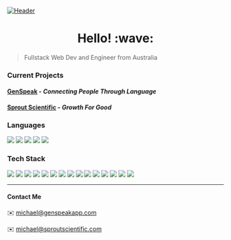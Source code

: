 [![Header](https://rayner-bucket.s3-ap-southeast-2.amazonaws.com/utils/github-banner.png "Header")](https://www.genspeakapp.com)
<h1 align="center"> Hello! :wave:</h1>

> Fullstack Web Dev and Engineer from Australia

### Current Projects
#### [GenSpeak](https://genspeakapp.com) - *Connecting People Through Language*
#### [Sprout Scientific](https://sproutscientific.com) - *Growth For Good*

### Languages
![](https://img.shields.io/badge/ES6-Javascript-informational?style=for-the-badge&logo=JavaScript&color=f7d71e)
![](https://img.shields.io/badge/HTML5-HTML-informational?style=for-the-badge&logo=HTML5&color=e34f26)
![](https://img.shields.io/badge/CSS3-CSS-informational?style=for-the-badge&logo=CSS3&color=1572b6)
![](https://img.shields.io/badge/SASS-SCSS-informational?style=for-the-badge&logo=SASS&color=CC6699)
![](https://img.shields.io/badge/JSON-JSON-informational?style=for-the-badge&logo=JSON&color=000000)

### Tech Stack
![](https://img.shields.io/badge/React.JS-ClientSide-informational?style=for-the-badge&logo=react&color=61dafb)
![](https://img.shields.io/badge/Next.JS-ClientSide-informational?style=for-the-badge&logo=next.js&color=000000) 
![](https://img.shields.io/badge/Express.JS-ServerSide-informational?style=for-the-badge&logo=express&color=db7b1b)
![](https://img.shields.io/badge/Node.JS-ServerSide-informational?style=for-the-badge&logo=node.js&color=339933) 
![](https://img.shields.io/badge/MongoDB-Database-informational?style=for-the-badge&logo=mongoDB&color=47a248)
![](https://img.shields.io/badge/Socket.io-WebSockets-informational?style=for-the-badge&logo=socket.io&color=010101)
![](https://img.shields.io/badge/Mocha-Testing-informational?style=for-the-badge&logo=mocha&color=8D6748)
![](https://img.shields.io/badge/GitHubActions-Hosting-informational?style=for-the-badge&logo=github-actions&color=2088ff)
![](https://img.shields.io/badge/Heroku-Hosting-informational?style=for-the-badge&logo=heroku&color=430098)
![](https://img.shields.io/badge/Sentry-ErrorTracking-informational?style=for-the-badge&logo=sentry&color=362D59)
![](https://img.shields.io/badge/Git-VersionControl-informational?style=for-the-badge&logo=git&color=F05032)
![](https://img.shields.io/badge/GitHub-VersionControl-informational?style=for-the-badge&logo=github&color=181717)
![](https://img.shields.io/badge/BitBucket-VersionControl-informational?style=for-the-badge&logo=bitbucket&color=0052CC)
![](https://img.shields.io/badge/Trello-Management-informational?style=for-the-badge&logo=trello&color=0079bf)
![](https://img.shields.io/badge/Slack-Management-informational?style=for-the-badge&logo=slack&color=4A154B)

*****

#### Contact Me
:envelope: michael@genspeakapp.com

:envelope: michael@sproutscientific.com
